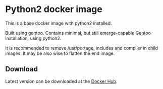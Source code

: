 # Python2 docker image

This is a base docker image with python2 installed.

Built using gentoo. Contains minimal, but still emerge-capable Gentoo
installation, using python2.

It is recommended to remove /usr/portage, includes and compiler in child images.
It may be also wise to flatten the end image.

## Download

Latest version can be downloaded at the
[Docker Hub](https://hub.docker.com/r/vrusinov/python2/).
